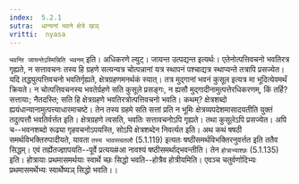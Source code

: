 ```yaml
---
index:  5.2.1
sutra:  धान्यनां भवने क्षेत्रे खञ्
vritti:  nyasa
---
```


`भवन्ति जायन्तेऽस्मिन्निति भवनम्` इति। अधिकरणे ल्युट्। जायन्त उत्पद्यन्त इत्यर्थः। एतेनोत्पत्तिवचनो भवतिरत्र गृह्यते, न सत्तावचनः तस्य हि ग्रहणे सत्यन्यत्र चोत्पन्नानां यत्र स्थापनं पश्चाद्यत्र स्थाप्यन्ते तत्रापि प्रसज्येत। यदि तद्ध्युत्पत्तिवचनो भवतिर्गृह्यते, क्षेत्रग्रहणमनर्थकं स्यात्। तत्र मुद्गानां भवनं कुसूल इत्यत्र मा भूदित्येवमर्थं क्रियते। न चोत्पत्तिवचनस्य भवतेर्ग्रहणे सति कुसूले प्रसङ्गः, न ह्यसौ मुद्गादीनामुत्पत्तेरधिकरणम्, किं तर्हि? सत्तायाः; नैतदस्ति; सति हि क्षेत्रग्रहणे भवतिरत्रोत्पत्तिवचनो भवति। कथम्? क्षेत्रशब्दो ह्ययंधान्यानामुत्पत्त्याधारमाचष्टे। तेन तस्य ग्रहमे सति सत्तां प्रति न भूमिः क्षेत्रव्यपदेशमासादयतीति युक्तं तदुत्पत्तौ भवतिर्वर्त्तत इति। क्षेत्रग्रहणे त्वसति, भवतिः सत्तावचनोऽपि गृह्यते। तथा कुसूलेऽपि प्रसज्येत। अपि च--भवनशब्दो रूढ्या गृहवचनोऽपयस्ति, सोऽपि क्षेत्रशब्देन निवर्त्यत इति। अथ कथं षषठी समर्थविभक्तिरुपादीयते, यावता `तस्य भावस्त्वतलौ` (5.1.119) इत्यतः षष्ठीसमर्थविभक्तिरनुवर्त्तत इति ततैव सिद्धम्। एवं तर्ह्येतज्ज्ञापयति--पूर्वे प्रत्यय#आ नावश्यं षष्ठीसमर्थाद्भवन्तीति। तेन `होत्राभ्याश्छः` (5.1.135) इति। होत्रायाः प्रथमासमर्थयाः स्वार्थे च्छः सिद्धो भवति--होत्रैव होत्रीयमिति। एवञ्च चतुर्वर्णादिभ्यः प्रथमासमर्थेभ्यः स्वार्थेष्यञ् सिद्धो भवति।।

